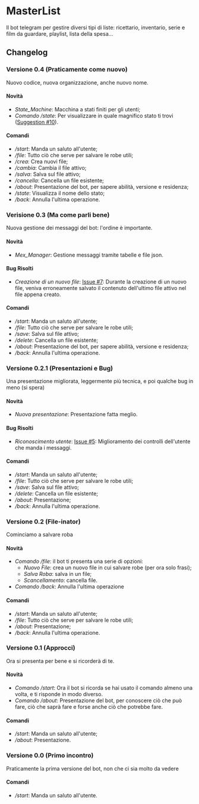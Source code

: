 # MasterList
Il bot telegram per gestire diversi tipi di liste: ricettario, inventario, serie e film da guardare, playlist, lista della spesa...

## Changelog
### Versione 0.4 (Praticamente come nuovo)
Nuovo codice, nuova organizzazione, anche nuovo nome.
#### Novità
- _State\_Machine_: Macchina a stati finiti per gli utenti;
- _Comando /state_: Per visualizzare in quale magnifico stato ti trovi ([Suggestion #10](https://github.com/Ciovino/Filmettini/issues/10)).
#### Comandi
- */start*: Manda un saluto all'utente;
- */file*: Tutto ciò che serve per salvare le robe utili;
- */crea*: Crea nuovi file;
- */cambia*: Cambia il file attivo;
- */salva*: Salva sul file attivo;
- */cancella*: Cancella un file esistente;
- */about*: Presentazione del bot, per sapere abilità, versione e residenza;
- */state*: Visualizza il nome dello stato;
- */back*: Annulla l'ultima operazione.

### Verisione 0.3 (Ma come parli bene)
Nuova gestione dei messaggi del bot: l'ordine è importante.
#### Novità
- _Mex\_Manager_: Gestione messaggi tramite tabelle e file json.
#### Bug Risolti
- _Creazione di un nuovo file_: [Issue #7](https://github.com/Ciovino/Filmettini/issues/7): Durante la creazione di un nuovo file, veniva erroneamente salvato il contenuto dell'ultimo file attivo nel file appena creato.
#### Comandi
- */start*: Manda un saluto all'utente;
- */file*: Tutto ciò che serve per salvare le robe utili;
- */save*: Salva sul file attivo;
- */delete*: Cancella un file esistente;
- */about*: Presentazione del bot, per sapere abilità, versione e residenza;
- */back*: Annulla l'ultima operazione.

### Versione 0.2.1 (Presentazioni e Bug)
Una presentazione migliorata, leggermente più tecnica, e poi qualche bug in meno (si spera)
#### Novità
- _Nuova presentazione_: Presentazione fatta meglio.
#### Bug Risolti
- _Riconoscimento utente_: [Issue #5](https://github.com/Ciovino/Filmettini/issues/5): Miglioramento dei controlli dell'utente che manda i messaggi.
#### Comandi
- */start*: Manda un saluto all'utente;
- */file*: Tutto ciò che serve per salvare le robe utili;
- */save*: Salva sul file attivo;
- */delete*: Cancella un file esistente;
- */about*: Presentazione;
- */back*: Annulla l'ultima operazione.

### Versione 0.2 (File-inator)
Cominciamo a salvare roba
#### Novità
- _Comando /file_: il bot ti presenta una serie di opzioni:
	- _Nuovo File_: crea un nuovo file in cui salvare robe (per ora solo frasi);
	- _Salva Roba_: salva in un file;
	- _Scancellamento_: cancella file.
- _Comando /back_: Annulla l'ultima operazione
#### Comandi
- */start*: Manda un saluto all'utente;
- */file*: Tutto ciò che serve per salvare le robe utili;
- */about*: Presentazione;
- */back*: Annulla l'ultima operazione.

### Versione 0.1 (Approcci)
Ora si presenta per bene e si ricorderà di te.
#### Novità
- _Comando /start_: Ora il bot si ricorda se hai usato il comando almeno una volta, e ti risponde in modo diverso.
- _Comando /about_: Presentazione del bot, per conoscere ciò che può fare, ciò che saprà fare e forse anche ciò che potrebbe fare.
#### Comandi
- */start*: Manda un saluto all'utente;
- */about*: Presentazione. 

### Versione 0.0 (Primo incontro)
Praticamente la prima versione del bot, non che ci sia molto da vedere
#### Comandi
- */start*: Manda un saluto all'utente.